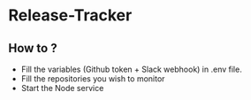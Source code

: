 # Release-Tracker

## How to ?

- Fill the variables (Github token + Slack webhook) in .env file.
- Fill the repositories you wish to monitor
- Start the Node service
